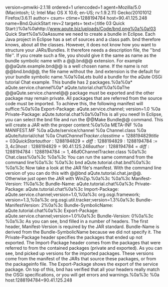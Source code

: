 version=pmwiki-2.1.18 ordered=1 urlencoded=1
agent=Mozilla/5.0 (Macintosh; U; Intel Mac OS X 10.6; en-US; rv:1.9.2.11) Gecko/20101012 Firefox/3.6.11
author=
csum=
ctime=1288194784
host=90.41.125.248
name=Bnd.QuickStart
rev=2
targets=
text=(:title 03 Quick Start:)%0a%0ahttp://www.aqute.biz/uploads/Code/bnd.png%0a%0a!03 Quick Start%0a%0aAssume we need to create a bundle in Eclipse. Each Java project in Eclipse has a set of sources and a class path. bnd therefore knows, about all the classes. However, it does not know how you want to structure your JARs/Bundles. It therefore needs a description file, the ''bnd file''. If you create such a file, you should give it the same as name as the bundle symbolic name with a @@.bnd@@ extension. For example @@aQute.example.bnd@@ is a well chosen name. If the name is not @@bnd.bnd@@, the file name without the .bnd extension is the default for your bundle symbolic name.%0a%0aLets build a bundle for the aQute OSGi tutorial Chat example. This bundle has 2 packages.%0a%0a* aQute.service.channel%0a* aQute.tutorial.chat%0a%0aThe @@aQute.service.channel@@ package must be exported and the other package may remain private. All packages that are referred from the source code must be imported. To achieve this, the following manifest will suffice:%0a%0a  Export-Package: aQute.service.channel; version=1.0 %0a  Private-Package: aQute.tutorial.chat%0a%0aThis is all you need! In Eclipse, you can select the bnd file and run the @@Make Bundle@@ command. This will create a JAR with the proper content:%0a%0a META-INF %0a   MANIFEST.MF %0a aQute/service/channel %0a   Channel.class %0a   aQute/tutorial/chat %0a   Chat$ChannelTracker.class %0a   Chat.class%0a%0aYou can run the same command from the command line%0a%0a bnd aQute.tutorial.chat.bnd%0a%0aNow take a look at the JAR file's manifest. With the command line version of you can do this with @@bnd aQute.tutorial.chat.jar@@. Otherwise just open the JAR with WinZip.%0a%0a Manifest-Version: 1%0a Bundle-Name: aQute.tutorial.chat%0a Private-Package: aQute.tutorial.chat%0a Import-Package: aQute.service.channel;version=1.0,%0a   org.osgi.framework; version=1.3,%0a   org.osgi.util.tracker;version=1.3%0a Bundle-ManifestVersion: 2%0a Bundle-SymbolicName: aQute.tutorial.chat%0a Export-Package: aQute.service.channel;version=1.0%0a Bundle-Version: 0%0a%0aAs you can see, bnd filled in a number of headers. The first header, Manifest-Version is required by the JAR standard. Bundle-Name is derived from the Bundle-SymbolicName because we did not specify it. The Private-Package header specifies the packages that ended up not exported. The Import-Package header comes from the packages that were referred to from the contained packages (private and exported). As you can see, bnd picked up versions for the imported packages. These versions come from the manifest of the JARs that source these packages, or from the packageinfo file. The Export-Package shows the export of the service package. On top of this, bnd has verified that all your headers really match the OSGi specifications, or you will get errors and warnings.%0a%0a
time=1288194829
title=03 Quick Start
author:1288194829=
diff:1288194829:1288194784:=3,4c3%0a%3c http://www.aqute.biz/uploads/Code/bnd.png%0a%3c %0a---%0a> %0a
host:1288194829=90.41.125.248
author:1288194784=
diff:1288194784:1288194784:=1,46d0%0a%3c (:title 03 Quick Start:)%0a%3c %0a%3c %0a%3c !03 Quick Start%0a%3c %0a%3c Assume we need to create a bundle in Eclipse. Each Java project in Eclipse has a set of sources and a class path. bnd therefore knows, about all the classes. However, it does not know how you want to structure your JARs/Bundles. It therefore needs a description file, the ''bnd file''. If you create such a file, you should give it the same as name as the bundle symbolic name with a @@.bnd@@ extension. For example @@aQute.example.bnd@@ is a well chosen name. If the name is not @@bnd.bnd@@, the file name without the .bnd extension is the default for your bundle symbolic name.%0a%3c %0a%3c Lets build a bundle for the aQute OSGi tutorial Chat example. This bundle has 2 packages.%0a%3c %0a%3c * aQute.service.channel%0a%3c * aQute.tutorial.chat%0a%3c %0a%3c The @@aQute.service.channel@@ package must be exported and the other package may remain private. All packages that are referred from the source code must be imported. To achieve this, the following manifest will suffice:%0a%3c %0a%3c   Export-Package: aQute.service.channel; version=1.0 %0a%3c   Private-Package: aQute.tutorial.chat%0a%3c %0a%3c This is all you need! In Eclipse, you can select the bnd file and run the @@Make Bundle@@ command. This will create a JAR with the proper content:%0a%3c %0a%3c  META-INF %0a%3c    MANIFEST.MF %0a%3c  aQute/service/channel %0a%3c    Channel.class %0a%3c    aQute/tutorial/chat %0a%3c    Chat$ChannelTracker.class %0a%3c    Chat.class%0a%3c %0a%3c You can run the same command from the command line%0a%3c %0a%3c  bnd aQute.tutorial.chat.bnd%0a%3c %0a%3c Now take a look at the JAR file's manifest. With the command line version of you can do this with @@bnd aQute.tutorial.chat.jar@@. Otherwise just open the JAR with WinZip.%0a%3c %0a%3c  Manifest-Version: 1%0a%3c  Bundle-Name: aQute.tutorial.chat%0a%3c  Private-Package: aQute.tutorial.chat%0a%3c  Import-Package: aQute.service.channel;version=1.0,%0a%3c    org.osgi.framework; version=1.3,%0a%3c    org.osgi.util.tracker;version=1.3%0a%3c  Bundle-ManifestVersion: 2%0a%3c  Bundle-SymbolicName: aQute.tutorial.chat%0a%3c  Export-Package: aQute.service.channel;version=1.0%0a%3c  Bundle-Version: 0%0a%3c %0a%3c As you can see, bnd filled in a number of headers. The first header, Manifest-Version is required by the JAR standard. Bundle-Name is derived from the Bundle-SymbolicName because we did not specify it. The Private-Package header specifies the packages that ended up not exported. The Import-Package header comes from the packages that were referred to from the contained packages (private and exported). As you can see, bnd picked up versions for the imported packages. These versions come from the manifest of the JARs that source these packages, or from the packageinfo file. The Export-Package shows the export of the service package. On top of this, bnd has verified that all your headers really match the OSGi specifications, or you will get errors and warnings.%0a%3c %0a
host:1288194784=90.41.125.248
